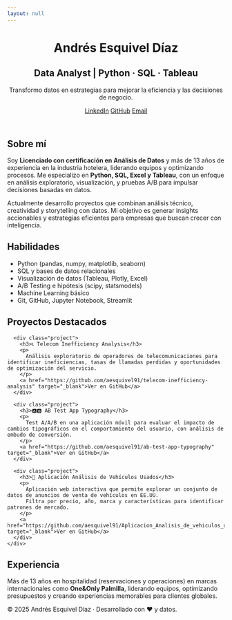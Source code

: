 ```yaml
---
layout: null
---
```

<!DOCTYPE html>
<html lang="es">
<head>
  <meta charset="UTF-8">
  <meta name="viewport" content="width=device-width, initial-scale=1.0">
  <title>Andrés Esquivel Díaz | Data Analyst</title>
  <link rel="stylesheet" href="style.css">
</head>

<body>
  <header class="hero">
    <div class="container">
      <h1>Andrés Esquivel Díaz</h1>
      <h2>Data Analyst | Python · SQL · Tableau</h2>
      <p>Transformo datos en estrategias para mejorar la eficiencia y las decisiones de negocio.</p>
      <div class="buttons">
        <a href="https://www.linkedin.com/in/andres-esquivel-diaz-08691337/" target="_blank">LinkedIn</a>
        <a href="https://github.com/aesquivel91" target="_blank">GitHub</a>
        <a href="mailto:andresesquiveldata@gmail.com">Email</a>
      </div>
    </div>
  </header>

  <section id="about" class="section">
    <div class="container">
      <h2>Sobre mí</h2>
      <p>
        Soy <strong>Licenciado con certificación en Análisis de Datos</strong> y más de 13 años de experiencia en la industria hotelera, liderando equipos y optimizando procesos.  
        Me especializo en <strong>Python, SQL, Excel y Tableau</strong>, con un enfoque en análisis exploratorio, visualización, y pruebas A/B para impulsar decisiones basadas en datos.
      </p>
      <p>
        Actualmente desarrollo proyectos que combinan análisis técnico, creatividad y storytelling con datos.  
        Mi objetivo es generar insights accionables y estrategias eficientes para empresas que buscan crecer con inteligencia.
      </p>
    </div>
  </section>

  <section id="skills" class="section">
    <div class="container">
      <h2>Habilidades</h2>
      <ul class="skills-list">
        <li>Python (pandas, numpy, matplotlib, seaborn)</li>
        <li>SQL y bases de datos relacionales</li>
        <li>Visualización de datos (Tableau, Plotly, Excel)</li>
        <li>A/B Testing e hipótesis (scipy, statsmodels)</li>
        <li>Machine Learning básico</li>
        <li>Git, GitHub, Jupyter Notebook, Streamlit</li>
      </ul>
    </div>
  </section>

  <section id="projects" class="section alt">
    <div class="container">
      <h2>Proyectos Destacados</h2>

      <div class="project">
        <h3>📞 Telecom Inefficiency Analysis</h3>
        <p>
          Análisis exploratorio de operadores de telecomunicaciones para identificar ineficiencias, tasas de llamadas perdidas y oportunidades de optimización del servicio.
        </p>
        <a href="https://github.com/aesquivel91/telecom-inefficiency-analysis" target="_blank">Ver en GitHub</a>
      </div>

      <div class="project">
        <h3>🅰️🅱️ AB Test App Typography</h3>
        <p>
          Test A/A/B en una aplicación móvil para evaluar el impacto de cambios tipográficos en el comportamiento del usuario, con análisis de embudo de conversión.
        </p>
        <a href="https://github.com/aesquivel91/ab-test-app-typography" target="_blank">Ver en GitHub</a>
      </div>

      <div class="project">
        <h3>🚗 Aplicación Análisis de Vehículos Usados</h3>
        <p>
          Aplicación web interactiva que permite explorar un conjunto de datos de anuncios de venta de vehículos en EE.UU.  
          Filtra por precio, año, marca y características para identificar patrones de mercado.
        </p>
        <a href="https://github.com/aesquivel91/Aplicacion_Analisis_de_vehiculos_usados" target="_blank">Ver en GitHub</a>
      </div>
    </div>
  </section>

  <section id="experience" class="section">
    <div class="container">
      <h2>Experiencia</h2>
      <p>
        Más de 13 años en hospitalidad (reservaciones y operaciones) en marcas internacionales como <strong>One&Only Palmilla</strong>,  
        liderando equipos, optimizando presupuestos y creando experiencias memorables para clientes globales.
      </p>
    </div>
  </section>

  <footer>
    <div class="container">
      <p>© 2025 Andrés Esquivel Díaz · Desarrollado con ❤️ y datos.</p>
    </div>
  </footer>
</body>
</html>
